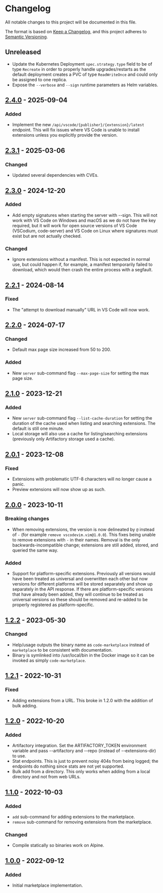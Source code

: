 # Changelog

All notable changes to this project will be documented in this file.

The format is based on [Keep a Changelog](https://keepachangelog.com/en/1.0.0/),
and this project adheres to [Semantic Versioning](https://semver.org/spec/v2.0.0.html).

## Unreleased

- Update the Kubernetes Deployment `spec.strategy.type` field to be of type `Recreate`
  in order to properly handle upgrades/restarts as the default deployment creates a PVC
  of type `ReadWriteOnce` and could only be assigned to one replica.
- Expose the `--verbose` and `--sign` runtime parameters as Helm variables.

## [2.4.0](https://github.com/coder/code-marketplace/releases/tag/v2.4.0) - 2025-09-04

### Added

- Implement the new `/api/vscode/{publisher}/{extension}/latest` endpoint. This
  will fix issues where VS Code is unable to install extensions unless you
  explicitly provide the version.

## [2.3.1](https://github.com/coder/code-marketplace/releases/tag/v2.3.1) - 2025-03-06

### Changed

- Updated several dependencies with CVEs.

## [2.3.0](https://github.com/coder/code-marketplace/releases/tag/v2.3.0) - 2024-12-20

### Added

- Add empty signatures when starting the server with --sign. This will not work
  with VS Code on Windows and macOS as we do not have the key required, but it
  will work for open source versions of VS Code (VSCodium, code-server) and VS
  Code on Linux where signatures must exist but are not actually checked.

### Changed

- Ignore extensions without a manifest. This is not expected in normal use, but
  could happen if, for example, a manifest temporarily failed to download, which
  would then crash the entire process with a segfault.

## [2.2.1](https://github.com/coder/code-marketplace/releases/tag/v2.2.1) - 2024-08-14

### Fixed

- The "attempt to download manually" URL in VS Code will now work.

## [2.2.0](https://github.com/coder/code-marketplace/releases/tag/v2.2.0) - 2024-07-17

### Changed

- Default max page size increased from 50 to 200.

### Added

- New `server` sub-command flag `--max-page-size` for setting the max page size.

## [2.1.0](https://github.com/coder/code-marketplace/releases/tag/v2.1.0) - 2023-12-21

### Added

- New `server` sub-command flag `--list-cache-duration` for setting the duration
  of the cache used when listing and searching extensions. The default is still
  one minute.
- Local storage will also use a cache for listing/searching extensions
  (previously only Artifactory storage used a cache).

## [2.0.1](https://github.com/coder/code-marketplace/releases/tag/v2.0.1) - 2023-12-08

### Fixed

- Extensions with problematic UTF-8 characters will no longer cause a panic.
- Preview extensions will now show up as such.

## [2.0.0](https://github.com/coder/code-marketplace/releases/tag/v2.0.0) - 2023-10-11

### Breaking changes

- When removing extensions, the version is now delineated by `@` instead of `-`
  (for example `remove vscodevim.vim@1.0.0`). This fixes being unable to remove
  extensions with `-` in their names. Removal is the only backwards-incompatible
  change; extensions are still added, stored, and queried the same way.

### Added

- Support for platform-specific extensions. Previously all versions would have
  been treated as universal and overwritten each other but now versions for
  different platforms will be stored separately and show up separately in the
  API response. If there are platform-specific versions that have already been
  added, they will continue to be treated as universal versions so these should
  be removed and re-added to be properly registered as platform-specific.

## [1.2.2](https://github.com/coder/code-marketplace/releases/tag/v1.2.2) - 2023-05-30

### Changed

- Help/usage outputs the binary name as `code-marketplace` instead of
  `marketplace` to be consistent with documentation.
- Binary is symlinked into /usr/local/bin in the Docker image so it can be
  invoked as simply `code-marketplace`.

## [1.2.1](https://github.com/coder/code-marketplace/releases/tag/v1.2.1) - 2022-10-31

### Fixed

- Adding extensions from a URL. This broke in 1.2.0 with the addition of bulk
  adding.

## [1.2.0](https://github.com/coder/code-marketplace/releases/tag/v1.2.0) - 2022-10-20

### Added

- Artifactory integration. Set the ARTIFACTORY_TOKEN environment variable and
  pass --artifactory and --repo (instead of --extensions-dir) to use.
- Stat endpoints. This is just to prevent noisy 404s from being logged; the
  endpoints do nothing since stats are not yet supported.
- Bulk add from a directory.  This only works when adding from a local directory
  and not from web URLs.

## [1.1.0](https://github.com/coder/code-marketplace/releases/tag/v1.1.0) - 2022-10-03

### Added

- `add` sub-command for adding extensions to the marketplace.
- `remove` sub-command for removing extensions from the marketplace.

### Changed

- Compile statically so binaries work on Alpine.

## [1.0.0](https://github.com/coder/code-marketplace/releases/tag/v1.0.0) - 2022-09-12

### Added

- Initial marketplace implementation.
